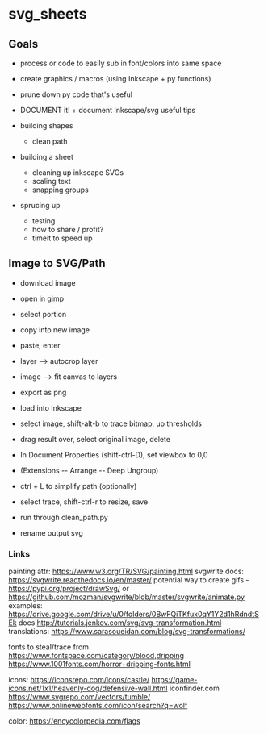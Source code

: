 # svg_sheets

## Goals
- process or code to easily sub in font/colors into same space
- create graphics / macros (using Inkscape + py functions)
- prune down py code that's useful
- DOCUMENT it! + document Inkscape/svg useful tips

- building shapes
    - clean path
    
- building a sheet
    - cleaning up inkscape SVGs
    - scaling text
    - snapping groups

- sprucing up
    - testing
    - how to share / profit?
    - timeit to speed up


## Image to SVG/Path
- download image
- open in gimp
- select portion
- copy into new image
- paste, enter
- layer --> autocrop layer
- image --> fit canvas to layers
- export as png

- load into Inkscape
- select image, shift-alt-b to trace bitmap, up thresholds
- drag result over, select original image, delete
- In Document Properties (shift-ctrl-D), set viewbox to 0,0
- (Extensions -- Arrange -- Deep Ungroup)
- ctrl + L to simplify path (optionally)
- select trace, shift-ctrl-r to resize, save

- run through clean_path.py
- rename output svg


### Links
painting attr: https://www.w3.org/TR/SVG/painting.html
svgwrite docs: https://svgwrite.readthedocs.io/en/master/
potential way to create gifs - https://pypi.org/project/drawSvg/ or https://github.com/mozman/svgwrite/blob/master/svgwrite/animate.py
examples: https://drive.google.com/drive/u/0/folders/0BwFQiTKfux0qY1Y2d1hRdndtSEk
docs http://tutorials.jenkov.com/svg/svg-transformation.html
translations: https://www.sarasoueidan.com/blog/svg-transformations/

fonts to steal/trace from
https://www.fontspace.com/category/blood,dripping
https://www.1001fonts.com/horror+dripping-fonts.html

icons:
https://iconsrepo.com/icons/castle/
https://game-icons.net/1x1/heavenly-dog/defensive-wall.html
iconfinder.com
https://www.svgrepo.com/vectors/tumble/
https://www.onlinewebfonts.com/icon/search?q=wolf

color:
https://encycolorpedia.com/flags




